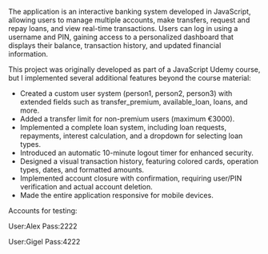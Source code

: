 The application is an interactive banking system developed in JavaScript, allowing users to manage multiple accounts, make transfers, request and repay loans, and view real-time transactions.
Users can log in using a username and PIN, gaining access to a personalized dashboard that displays their balance, transaction history, and updated financial information.

This project was originally developed as part of a JavaScript Udemy course, but I implemented several additional features beyond the course material:
- Created a custom user system (person1, person2, person3) with extended fields such as transfer_premium, available_loan, loans, and more.
- Added a transfer limit for non-premium users (maximum €3000).
- Implemented a complete loan system, including loan requests, repayments, interest calculation, and a dropdown for selecting loan types.
- Introduced an automatic 10-minute logout timer for enhanced security.
- Designed a visual transaction history, featuring colored cards, operation types, dates, and formatted amounts.
- Implemented account closure with confirmation, requiring user/PIN verification and actual account deletion.
- Made the entire application responsive for mobile devices.

Accounts for testing:

User:Alex
Pass:2222

User:Gigel
Pass:4222
